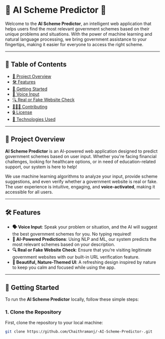 # 🌿 AI Scheme Predictor 🌱

Welcome to the **AI Scheme Predictor**, an intelligent web application that helps users find the most relevant government schemes based on their unique problems and situations. With the power of machine learning and natural language processing, we bring government assistance to your fingertips, making it easier for everyone to access the right scheme.

---

## 🌟 Table of Contents

- [🌱 Project Overview](#project-overview)
- [🛠 Features](#features)
- [🚀 Getting Started](#getting-started)
- [🎤 Voice Input](#voice-input)
- [🔍 Real or Fake Website Check](#real-or-fake-website-check)
- [🧑‍🤝‍🧑 Contributing](#contributing)
- [🔒 License](#license)
- [📑 Technologies Used](#technologies-used)


---

## 🌱 Project Overview

**AI Scheme Predictor** is an AI-powered web application designed to predict government schemes based on user input. Whether you're facing financial challenges, looking for healthcare options, or in need of education-related support, our system is here to help!

We use machine learning algorithms to analyze your input, provide scheme suggestions, and even verify whether a government website is real or fake. The user experience is intuitive, engaging, and **voice-activated**, making it accessible for all users.

---

## 🛠 Features

- **🗣 Voice Input**: Speak your problem or situation, and the AI will suggest the best government schemes for you. No typing required!
- **🌿 AI-Powered Predictions**: Using NLP and ML, our system predicts the most relevant schemes based on your description.
- **🔍 Real or Fake Website Check**: Ensure that you’re visiting legitimate government websites with our built-in URL verification feature.
- **🎨 Beautiful, Nature-Themed UI**: A refreshing design inspired by nature to keep you calm and focused while using the app.

---

## 🚀 Getting Started

To run the **AI Scheme Predictor** locally, follow these simple steps:

### 1. Clone the Repository
First, clone the repository to your local machine:
```bash
git clone https://github.com/Chaithramanj/-AI-Scheme-Predictor-.git
